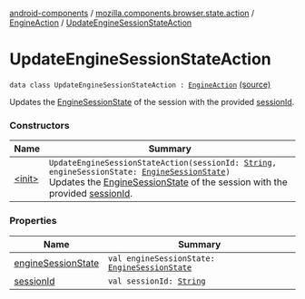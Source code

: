 [android-components](../../../index.md) / [mozilla.components.browser.state.action](../../index.md) / [EngineAction](../index.md) / [UpdateEngineSessionStateAction](./index.md)

# UpdateEngineSessionStateAction

`data class UpdateEngineSessionStateAction : `[`EngineAction`](../index.md) [(source)](https://github.com/mozilla-mobile/android-components/blob/master/components/browser/state/src/main/java/mozilla/components/browser/state/action/BrowserAction.kt#L252)

Updates the [EngineSessionState](../../../mozilla.components.concept.engine/-engine-session-state/index.md) of the session with the provided [sessionId](session-id.md).

### Constructors

| Name | Summary |
|---|---|
| [&lt;init&gt;](-init-.md) | `UpdateEngineSessionStateAction(sessionId: `[`String`](https://kotlinlang.org/api/latest/jvm/stdlib/kotlin/-string/index.html)`, engineSessionState: `[`EngineSessionState`](../../../mozilla.components.concept.engine/-engine-session-state/index.md)`)`<br>Updates the [EngineSessionState](../../../mozilla.components.concept.engine/-engine-session-state/index.md) of the session with the provided [sessionId](session-id.md). |

### Properties

| Name | Summary |
|---|---|
| [engineSessionState](engine-session-state.md) | `val engineSessionState: `[`EngineSessionState`](../../../mozilla.components.concept.engine/-engine-session-state/index.md) |
| [sessionId](session-id.md) | `val sessionId: `[`String`](https://kotlinlang.org/api/latest/jvm/stdlib/kotlin/-string/index.html) |
